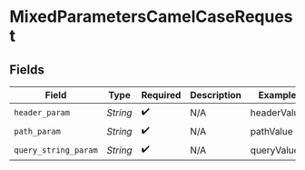 # MixedParametersCamelCaseRequest


## Fields

| Field                | Type                 | Required             | Description          | Example              |
| -------------------- | -------------------- | -------------------- | -------------------- | -------------------- |
| `header_param`       | *String*             | :heavy_check_mark:   | N/A                  | headerValue          |
| `path_param`         | *String*             | :heavy_check_mark:   | N/A                  | pathValue            |
| `query_string_param` | *String*             | :heavy_check_mark:   | N/A                  | queryValue           |